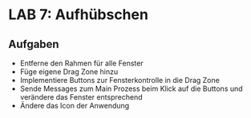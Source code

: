 # LAB 7: Aufhübschen

## Aufgaben
- Entferne den Rahmen für alle Fenster
- Füge eigene Drag Zone hinzu
- Implementiere Buttons zur Fensterkontrolle in die Drag Zone
- Sende Messages zum Main Prozess beim Klick auf die Buttons und verändere das Fenster entsprechend
- Ändere das Icon der Anwendung

